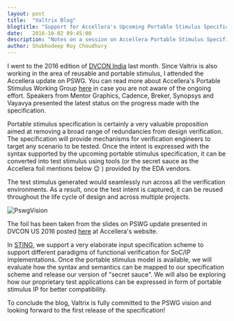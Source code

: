 ```yaml
---
layout: post
title:  "Valtrix Blog"
blogtitle: "Support for Accellera's Upcoming Portable Stimulus Specification in STING"
date:   2016-10-02 09:45:00
description: "Notes on a session on Accellera Portable Stimulus Specification at DVCON Bangalore"
author: Shubhodeep Roy Choudhury
---
```


I went to the 2016 edition of [DVCON India][dvcon_ind_link] last month. Since Valtrix is also working in the area of reusable and portable stimulus, I attended the Accellera update on PSWG. You can read more about Accellera's Portable Stimulus Working Group [here][pswg_link] in case you are not aware of the ongoing effort. Speakers from Mentor Graphics,<!--more--> Cadence, Breker, Synopsys and Vayavya presented the latest status on the progress made with the specification. 

Portable stimulus specification is certainly a very valuable proposition aimed at removing a broad range of redundancies from design verification. The specification will provide mechanisms for verification engineers to target any scenario to be tested. Once the intent is expressed with the syntax supported by the upcoming portable stimulus specification, it can be converted into test stimulus using tools (or the secret sauce as the Accellera foil mentions below :wink: ) provided by the EDA vendors. 

The test stimulus generated would seamlessly run across all the verification environments. As a result, once the test intent is captured, it can be reused throughout the life cycle of design and across multiple projects.

![PswgVision](/assets/img/Pswg-Vision.png)

The foil has been taken from the slides on PSWG update presented in DVCON US 2016 posted [here][pswg_dvcon_us_update] at Accellera's website.

In [STING][sting_link], we support a very elaborate input specification scheme to support different paradigms of functional verification for SoC/IP implementations. Once the portable stimulus model is available, we will evaluate how the syntax and semantics can be mapped to our specification scheme and release our version of "secret sauce". We will also be exploring how our proprietary test applications can be expressed in form of portable stimulus IP for better compatibility.

To conclude the blog, Valtrix is fully committed to the PSWG vision and looking forward to the first release of the specification!

[dvcon_ind_link]: https://dvcon-india.org/
[pswg_link]: https://accellera.org/activities/working-groups/portable-stimulus/
[pswg_dvcon_us_update]: https://www.accellera.org/images/activities/working-groups/portable-stimulus/PortableStimulusUpdateDVConUS_2016.pdf
[sting_link]: https://valtrix.in/sting/
